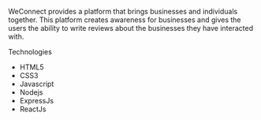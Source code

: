 WeConnect provides a platform that brings businesses and individuals together. This platform creates awareness for businesses and gives the users the ability to write reviews about the businesses they have interacted with.  

Technologies
- HTML5
- CSS3
- Javascript
- Nodejs
- ExpressJs
- ReactJs